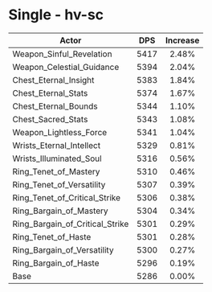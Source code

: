 # Single - hv-sc
| Actor | DPS | Increase |
|---|:---:|:---:|
|Weapon_Sinful_Revelation|5417|2.48%|
|Weapon_Celestial_Guidance|5394|2.04%|
|Chest_Eternal_Insight|5383|1.84%|
|Chest_Eternal_Stats|5374|1.67%|
|Chest_Eternal_Bounds|5344|1.10%|
|Chest_Sacred_Stats|5343|1.08%|
|Weapon_Lightless_Force|5341|1.04%|
|Wrists_Eternal_Intellect|5329|0.81%|
|Wrists_Illuminated_Soul|5316|0.56%|
|Ring_Tenet_of_Mastery|5310|0.46%|
|Ring_Tenet_of_Versatility|5307|0.39%|
|Ring_Tenet_of_Critical_Strike|5306|0.38%|
|Ring_Bargain_of_Mastery|5304|0.34%|
|Ring_Bargain_of_Critical_Strike|5301|0.29%|
|Ring_Tenet_of_Haste|5301|0.28%|
|Ring_Bargain_of_Versatility|5300|0.27%|
|Ring_Bargain_of_Haste|5296|0.19%|
|Base|5286|0.00%|
